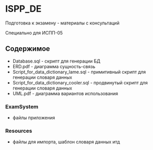 # ISPP_DE

Подготовка к экзамену - материалы с консультаций

Специально для ИСПП-05

## Содержимое 
* Database.sql - скрипт для генерации БД
* ERD.pdf - диаграмма сущность-связь
* Script_for_data_dictionary_lame.sql - примитивный скрипт для генерации словаря данных
* Script_for_data_dictionary_cooler.sql - продвинутый скрипт для генерации словаря данных
* UML.pdf - диаграмма вариантов использования

### ExamSystem
* файлы приложения

### Resources
* файлы для импорта, шаблон словаря данных итд
